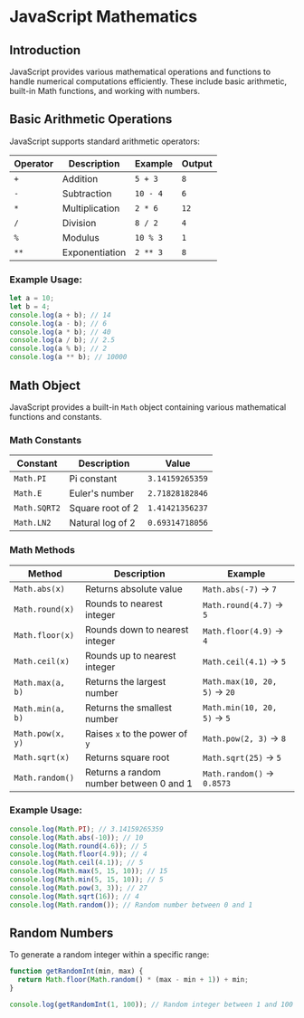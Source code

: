 # JavaScript Mathematics

## Introduction
JavaScript provides various mathematical operations and functions to handle numerical computations efficiently. These include basic arithmetic, built-in Math functions, and working with numbers.

## Basic Arithmetic Operations
JavaScript supports standard arithmetic operators:

| Operator | Description     | Example     | Output |
|----------|---------------|-------------|--------|
| `+`      | Addition       | `5 + 3`     | `8`    |
| `-`      | Subtraction    | `10 - 4`    | `6`    |
| `*`      | Multiplication | `2 * 6`     | `12`   |
| `/`      | Division       | `8 / 2`     | `4`    |
| `%`      | Modulus        | `10 % 3`    | `1`    |
| `**`     | Exponentiation | `2 ** 3`    | `8`    |

### Example Usage:
```js
let a = 10;
let b = 4;
console.log(a + b); // 14
console.log(a - b); // 6
console.log(a * b); // 40
console.log(a / b); // 2.5
console.log(a % b); // 2
console.log(a ** b); // 10000
```

## Math Object
JavaScript provides a built-in `Math` object containing various mathematical functions and constants.

### Math Constants
| Constant        | Description           | Value |
|----------------|-----------------------|----------------|
| `Math.PI`      | Pi constant            | `3.14159265359` |
| `Math.E`       | Euler's number         | `2.71828182846` |
| `Math.SQRT2`   | Square root of 2       | `1.41421356237` |
| `Math.LN2`     | Natural log of 2       | `0.69314718056` |

### Math Methods
| Method            | Description                                | Example |
|-------------------|--------------------------------------------|---------|
| `Math.abs(x)`    | Returns absolute value                     | `Math.abs(-7)` → `7` |
| `Math.round(x)`  | Rounds to nearest integer                  | `Math.round(4.7)` → `5` |
| `Math.floor(x)`  | Rounds down to nearest integer             | `Math.floor(4.9)` → `4` |
| `Math.ceil(x)`   | Rounds up to nearest integer               | `Math.ceil(4.1)` → `5` |
| `Math.max(a, b)` | Returns the largest number                 | `Math.max(10, 20, 5)` → `20` |
| `Math.min(a, b)` | Returns the smallest number                | `Math.min(10, 20, 5)` → `5` |
| `Math.pow(x, y)` | Raises `x` to the power of `y`            | `Math.pow(2, 3)` → `8` |
| `Math.sqrt(x)`   | Returns square root                        | `Math.sqrt(25)` → `5` |
| `Math.random()`  | Returns a random number between 0 and 1    | `Math.random()` → `0.8573` |

### Example Usage:
```js
console.log(Math.PI); // 3.14159265359
console.log(Math.abs(-10)); // 10
console.log(Math.round(4.6)); // 5
console.log(Math.floor(4.9)); // 4
console.log(Math.ceil(4.1)); // 5
console.log(Math.max(5, 15, 10)); // 15
console.log(Math.min(5, 15, 10)); // 5
console.log(Math.pow(3, 3)); // 27
console.log(Math.sqrt(16)); // 4
console.log(Math.random()); // Random number between 0 and 1
```

## Random Numbers
To generate a random integer within a specific range:
```js
function getRandomInt(min, max) {
  return Math.floor(Math.random() * (max - min + 1)) + min;
}

console.log(getRandomInt(1, 100)); // Random integer between 1 and 100
```

